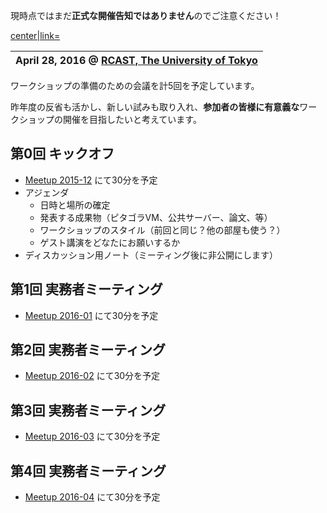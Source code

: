 
現時点ではまだ**正式な開催告知ではありません**のでご注意ください！

[center|link=](/File:GWT2016.png "wikilink")

| April 28, 2016 @ [RCAST, The University of Tokyo](http://www.rcast.u-tokyo.ac.jp/index_ja.html) |
|-------------------------------------------------------------------------------------------------|

ワークショップの準備のための会議を計5回を予定しています。

昨年度の反省も活かし、新しい試みも取り入れ、**参加者の皆様に有意義な**ワークショップの開催を目指したいと考えています。

第0回 キックオフ
----------------

-   [Meetup 2015-12](/Meetup_2015-12 "wikilink") にて30分を予定
-   アジェンダ
    -   日時と場所の確定
    -   発表する成果物（ピタゴラVM、公共サーバー、論文、等）
    -   ワークショップのスタイル（前回と同じ？他の部屋も使う？）
    -   ゲスト講演をどなたにお願いするか
-   ディスカッション用ノート（ミーティング後に非公開にします）

第1回 実務者ミーティング
------------------------

-   [Meetup 2016-01](/Meetup_2016-01 "wikilink") にて30分を予定

第2回 実務者ミーティング
------------------------

-   [Meetup 2016-02](/Meetup_2016-02 "wikilink") にて30分を予定

第3回 実務者ミーティング
------------------------

-   [Meetup 2016-03](/Meetup_2016-03 "wikilink") にて30分を予定

第4回 実務者ミーティング
------------------------

-   [Meetup 2016-04](/Meetup_2016-04 "wikilink") にて30分を予定
